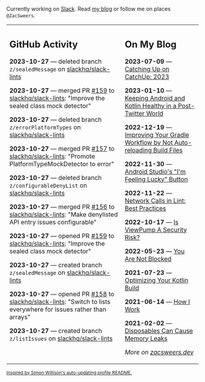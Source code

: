 Currently working on [Slack](https://slack.com/). Read [my blog](https://zacsweers.dev/) or follow me on places `@ZacSweers`.

<table><tr><td valign="top" width="60%">

## GitHub Activity
<!-- githubActivity starts -->
**2023-10-27** — deleted branch `z/sealedMessage` on [slackhq/slack-lints](https://github.com/slackhq/slack-lints)

**2023-10-27** — merged PR [#159](https://github.com/slackhq/slack-lints/pull/159) to [slackhq/slack-lints](https://github.com/slackhq/slack-lints): "Improve the sealed class mock detector"

**2023-10-27** — deleted branch `z/errorPlatformTypes` on [slackhq/slack-lints](https://github.com/slackhq/slack-lints)

**2023-10-27** — merged PR [#157](https://github.com/slackhq/slack-lints/pull/157) to [slackhq/slack-lints](https://github.com/slackhq/slack-lints): "Promote PlatformTypeMockDetector to error"

**2023-10-27** — deleted branch `z/configurableDenyList` on [slackhq/slack-lints](https://github.com/slackhq/slack-lints)

**2023-10-27** — merged PR [#156](https://github.com/slackhq/slack-lints/pull/156) to [slackhq/slack-lints](https://github.com/slackhq/slack-lints): "Make denylisted API entry issues configurable"

**2023-10-27** — opened PR [#159](https://github.com/slackhq/slack-lints/pull/159) to [slackhq/slack-lints](https://github.com/slackhq/slack-lints): "Improve the sealed class mock detector"

**2023-10-27** — created branch `z/sealedMessage` on [slackhq/slack-lints](https://github.com/slackhq/slack-lints)

**2023-10-27** — opened PR [#158](https://github.com/slackhq/slack-lints/pull/158) to [slackhq/slack-lints](https://github.com/slackhq/slack-lints): "Switch to lists everywhere for issues rather than arrays"

**2023-10-27** — created branch `z/listIssues` on [slackhq/slack-lints](https://github.com/slackhq/slack-lints)
<!-- githubActivity ends -->
</td><td valign="top" width="40%">

## On My Blog
<!-- blog starts -->
**2023-07-09** — [Catching Up on CatchUp: 2023](https://www.zacsweers.dev/catching-up-on-catchup-2023/)

**2023-01-10** — [Keeping Android and Kotlin Healthy in a Post-Twitter World](https://www.zacsweers.dev/keeping-android-healthy/)

**2022-12-19** — [Improving Your Gradle Workflow by Not Auto-reloading Build Files](https://www.zacsweers.dev/improving-your-workflow-by-not-auto-reloading-build-files/)

**2022-11-30** — [Android Studio's "I'm Feeling Lucky" Button](https://www.zacsweers.dev/android-studios-im-feeling-lucky-button/)

**2022-11-22** — [Network Calls in Lint: Best Practices](https://www.zacsweers.dev/network-calls-in-lint-best-practices/)

**2022-10-17** — [Is ViewPump A Security Risk?](https://www.zacsweers.dev/is-viewpump-a-security-risk/)

**2022-05-23** — [You Are Not Blocked](https://www.zacsweers.dev/you-are-not-blocked/)

**2021-07-23** — [Optimizing Your Kotlin Build](https://www.zacsweers.dev/optimizing-your-kotlin-build/)

**2021-06-14** — [How I Work](https://www.zacsweers.dev/how-i-work/)

**2021-02-02** — [Disposables Can Cause Memory Leaks](https://www.zacsweers.dev/disposables-can-cause-memory-leaks/)
<!-- blog ends -->
_More on [zacsweers.dev](https://zacsweers.dev/)_
</td></tr></table>

<sub><a href="https://simonwillison.net/2020/Jul/10/self-updating-profile-readme/">Inspired by Simon Willison's auto-updating profile README.</a></sub>